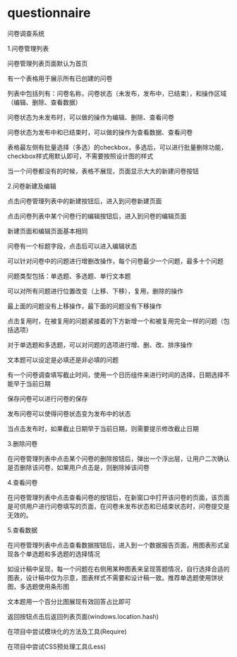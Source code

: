 # questionnaire
问卷调查系统



1.问卷管理列表

问卷管理列表页面默认为首页

有一个表格用于展示所有已创建的问卷

列表中包括列有：问卷名称，问卷状态（未发布，发布中，已结束），和操作区域（编辑、删除、查看数据）

问卷状态为未发布时，可以做的操作为编辑、删除、查看问卷

问卷状态为发布中和已结束时，可以做的操作为查看数据、查看问卷

表格最左侧有批量选择（多选）的checkbox，多选后，可以进行批量删除功能，checkbox样式用默认即可，不需要按照设计图的样式

当一个问卷都没有的时候，表格不展现，页面显示大大的新建问卷按钮



2.问卷新建及编辑

点击问卷管理列表中的新建按钮后，进入到问卷新建页面

点击问卷列表中某个问卷行的编辑按钮后，进入到问卷的编辑页面

新建页面和编辑页面基本相同

问卷有一个标题字段，点击后可以进入编辑状态

可以针对问卷中的问题进行增删改操作，每个问卷最少一个问题，最多十个问题

问题类型包括：单选题、多选题、单行文本题

可以对所有问题进行位置改变（上移、下移），复用，删除的操作

最上面的问题没有上移操作，最下面的问题没有下移操作

点击复用时，在被复用的问题紧接着的下方新增一个和被复用完全一样的问题（包括选项）

对于单选题和多选题，可以对问题的选项进行增、删、改、排序操作

文本题可以设定是必填还是非必填的问题

有一个问卷调查填写截止时间，使用一个日历组件来进行时间的选择，日期选择不能早于当前日期

保存问卷可以进行问卷的保存

发布问卷可以使得问卷状态变为发布中的状态

当点击发布时，如果截止日期早于当前日期，则需要提示修改截止日期


3.删除问卷

在问卷管理列表中点击某个问卷的删除按钮后，弹出一个浮出层，让用户二次确认是否删除该问卷，如果用户点击是，则删除掉该问卷

4.查看问卷

在问卷管理列表中点击查看问卷的按钮后，在新窗口中打开该问卷的页面，该页面是可供用户进行问卷填写的页面，在问卷未发布状态和已结束状态时，问卷提交是无效的。


5.查看数据

在问卷管理列表中点击查看数据按钮后，进入到一个数据报告页面，用图表形式呈现各个单选题和多选题的选择情况

如设计稿中呈现，每一个问题在右侧用某种图表来呈现答题情况，自行选择合适的图表，设计稿中仅为示意，图表样式不需要和设计稿一致。推荐单选题使用饼状图，多选题使用条形图

文本题用一个百分比图展现有效回答占比即可

返回按钮点击后返回列表页面(windows.location.hash)

在项目中尝试模块化的方法及工具(Require)

在项目中尝试CSS预处理工具(Less)
